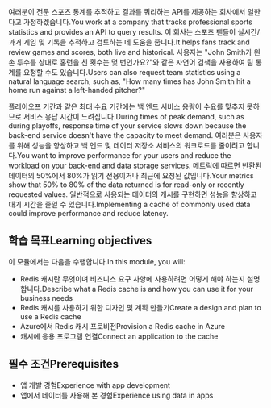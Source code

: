 <span data-ttu-id="d825f-101">여러분이 전문 스포츠 통계를 추적하고 결과를 쿼리하는 API를 제공하는 회사에서 일한다고 가정하겠습니다.</span><span class="sxs-lookup"><span data-stu-id="d825f-101">You work at a company that tracks professional sports statistics and provides an API to query results.</span></span> <span data-ttu-id="d825f-102">이 회사는 스포츠 팬들이 실시간/과거 게임 및 기록을 추적하고 검토하는 데 도움을 줍니다.</span><span class="sxs-lookup"><span data-stu-id="d825f-102">It helps fans track and review games and scores, both live and historical.</span></span> <span data-ttu-id="d825f-103">사용자는 "John Smith가 왼손 투수를 상대로 홈런을 친 횟수는 몇 번인가요?"와 같은 자연어 검색을 사용하여 팀 통계를 요청할 수도 있습니다.</span><span class="sxs-lookup"><span data-stu-id="d825f-103">Users can also request team statistics using a natural language search, such as, "How many times has John Smith hit a home run against a left-handed pitcher?"</span></span>

<span data-ttu-id="d825f-104">플레이오프 기간과 같은 최대 수요 기간에는 백 엔드 서비스 용량이 수요를 맞추지 못하므로 서비스 응답 시간이 느려집니다.</span><span class="sxs-lookup"><span data-stu-id="d825f-104">During times of peak demand, such as during playoffs, response time of your service slows down because the back-end service doesn't have the capacity to meet demand.</span></span> <span data-ttu-id="d825f-105">여러분은 사용자를 위해 성능을 향상하고 백 엔드 및 데이터 저장소 서비스의 워크로드를 줄이려고 합니다.</span><span class="sxs-lookup"><span data-stu-id="d825f-105">You want to improve performance for your users and reduce the workload on your back-end and data storage services.</span></span> <span data-ttu-id="d825f-106">메트릭에 따르면 반환된 데이터의 50%에서 80%가 읽기 전용이거나 최근에 요청된 값입니다.</span><span class="sxs-lookup"><span data-stu-id="d825f-106">Your metrics show that 50% to 80% of the data returned is for read-only or recently requested values.</span></span> <span data-ttu-id="d825f-107">일반적으로 사용되는 데이터의 캐시를 구현하면 성능을 향상하고 대기 시간을 줄일 수 있습니다.</span><span class="sxs-lookup"><span data-stu-id="d825f-107">Implementing a cache of commonly used data could improve performance and reduce latency.</span></span>

## <a name="learning-objectives"></a><span data-ttu-id="d825f-108">학습 목표</span><span class="sxs-lookup"><span data-stu-id="d825f-108">Learning objectives</span></span>

<span data-ttu-id="d825f-109">이 모듈에서는 다음을 수행합니다.</span><span class="sxs-lookup"><span data-stu-id="d825f-109">In this module, you will:</span></span>

- <span data-ttu-id="d825f-110">Redis 캐시란 무엇이며 비즈니스 요구 사항에 사용하려면 어떻게 해야 하는지 설명합니다.</span><span class="sxs-lookup"><span data-stu-id="d825f-110">Describe what a Redis cache is and how you can use it for your business needs</span></span>
- <span data-ttu-id="d825f-111">Redis 캐시를 사용하기 위한 디자인 및 계획 만들기</span><span class="sxs-lookup"><span data-stu-id="d825f-111">Create a design and plan to use a Redis cache</span></span>
- <span data-ttu-id="d825f-112">Azure에서 Redis 캐시 프로비전</span><span class="sxs-lookup"><span data-stu-id="d825f-112">Provision a Redis cache in Azure</span></span>
- <span data-ttu-id="d825f-113">캐시에 응용 프로그램 연결</span><span class="sxs-lookup"><span data-stu-id="d825f-113">Connect an application to the cache</span></span>

## <a name="prerequisites"></a><span data-ttu-id="d825f-114">필수 조건</span><span class="sxs-lookup"><span data-stu-id="d825f-114">Prerequisites</span></span>

- <span data-ttu-id="d825f-115">앱 개발 경험</span><span class="sxs-lookup"><span data-stu-id="d825f-115">Experience with app development</span></span>
- <span data-ttu-id="d825f-116">앱에서 데이터를 사용해 본 경험</span><span class="sxs-lookup"><span data-stu-id="d825f-116">Experience using data in apps</span></span>

